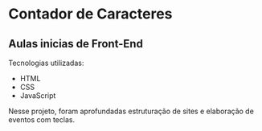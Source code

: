 # Contador de Caracteres 
## Aulas inicias de Front-End


Tecnologias utilizadas:

- HTML
- CSS
- JavaScript


Nesse projeto, foram aprofundadas estruturação de sites e elaboração de eventos com teclas.
